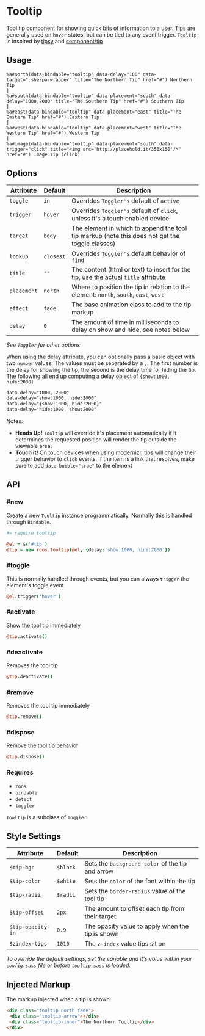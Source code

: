 
# Tooltip
Tool tip component for showing quick bits of information to a user. Tips
are generally used on `hover` states, but can be tied to any event
trigger. `Tooltip` is inspired by
[tipsy](https://github.com/jaz303/tipsy) and [component/tip](https://github.com/component/tip)


## Usage

```haml
%a#north(data-bindable="tooltip" data-delay="100" data-target=".sherpa-wrapper" title="The Northern Tip" href="#") Northern Tip
|
%a#south(data-bindable="tooltip" data-placement="south" data-delay="1000,2000" title="The Southern Tip" href="#") Southern Tip
|
%a#east(data-bindable="tooltip" data-placement="east" title="The Eastern Tip" href="#") Eastern Tip
|
%a#west(data-bindable="tooltip" data-placement="west" title="The Western Tip" href="#") Western Tip
|
%a#image(data-bindable="tooltip" data-placement="south" data-trigger="click" title="<img src='http://placehold.it/350x150'/>" href="#") Image Tip (click)
```


## Options

Attribute   | Default    | Description
----------- | ---------- | -------------------------------------------
`toggle`    | `in`       | Overrides `Toggler's` default of `active`
`trigger`   | `hover`    | Overrides `Toggler's` default of `click`, unless it's a touch enabled device
`target`    | `body`     | The element in which to append the tool tip markup (note this does not get the toggle classes)
`lookup`    | `closest`  | Overrides `Toggler's` default behavior of `find`
`title`     | `""`       | The content (html or text) to insert for the tip, use the actual `title` attribute
`placement` | `north`    | Where to position the tip in relation to the element: `north`, `south`, `east`, `west`
`effect`    | `fade`     | The base animation class to add to the tip markup
`delay`     | `0`        | The amount of time in milliseconds to delay on show and hide, see notes below

_See `Toggler` for other options_  

When using the delay attribute, you can optionally pass a basic object
with two `number` values. The values must be separated by a `,`. The
first number is the delay for showing the tip, the second is the delay
time for hiding the tip. The following all end up computing a delay
object of `{show:1000, hide:2000}`

```html
data-delay="1000, 2000"
data-delay="show:1000, hide:2000"
data-delay="{show:1000, hide:2000}"
data-delay="hide:1000, show:2000"
```

Notes:  

- **Heads Up!** `Tooltip` will override it's placement automatically if it
  determines the requested position will render the tip outside the
  viewable area.
- **Touch it!** On touch devices when using [modernizr](http://www.modernizr.com/), tips will change
  their trigger behavior to `click` events. If the item is a link that
  resolves, make sure to add `data-bubble="true"` to the element


## API

### #new
Create a new `Tooltip` instance programmatically. Normally this is
handled through `Bindable`. 

```coffee
#= require tooltip

@el = $('#tip')
@tip = new roos.Tooltip(@el, {delay:'show:1000, hide:2000'})
```
### #toggle
This is normally handled through events, but you can always `trigger` the
element's toggle event

```coffee
@el.trigger('hover')
```

### #activate
Show the tool tip immediately

```coffee
@tip.activate()
```

### #deactivate
Removes the tool tip

```coffee
@tip.deactivate()
```
### #remove
Removes the tool tip immediately

```coffee
@tip.remove()
```

### #dispose
Remove the tool tip behavior

```coffee
@tip.dispose()
```

### Requires
- `roos`
- `bindable`
- `detect`
- `toggler`

`Tooltip` is a subclass of `Toggler`.

## Style Settings

Attribute         | Default    | Description
----------------- | ---------- | -------------------------------------------
`$tip-bgc`        | `$black`   | Sets the `background-color` of the tip and arrow
`$tip-color`      | `$white`   | Sets the `color` of the font within the tip
`$tip-radii`      | `$radii`   | Sets the `border-radius` value of the tool tip
`$tip-offset`     | `2px`      | The amount to offset each tip from their target
`$tip-opacity-in` | `0.9`      | The opacity value to apply when the tip is shown
`$zindex-tips`    | `1010`     | The `z-index` value tips sit on

_To override the default settings, set the variable and it's value
within your `config.sass` file or before `tooltip.sass` is loaded._


## Injected Markup
The markup injected when a tip is shown:

```html
<div class="tooltip north fade">
 <div class="tooltip-arrow"></div>
 <div class="tooltip-inner">The Northern Tooltip</div>
</div>
```

